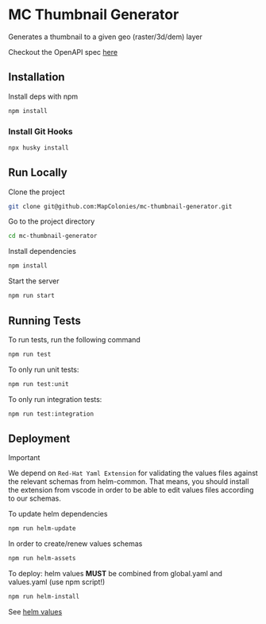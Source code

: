 # MC Thumbnail Generator

Generates a thumbnail to a given geo (raster/3d/dem) layer

Checkout the OpenAPI spec [here](/openapi3.yaml)

## Installation

Install deps with npm

```bash
npm install
```
### Install Git Hooks
```bash
npx husky install
```

## Run Locally

Clone the project

```bash
git clone git@github.com:MapColonies/mc-thumbnail-generator.git
```

Go to the project directory

```bash
cd mc-thumbnail-generator
```

Install dependencies

```bash
npm install
```

Start the server

```bash
npm run start
```

## Running Tests

To run tests, run the following command

```bash
npm run test
```

To only run unit tests:
```bash
npm run test:unit
```

To only run integration tests:
```bash
npm run test:integration
```

## Deployment

> [!IMPORTANT] 
> We depend on `Red-Hat Yaml Extension` for validating the values files against the relevant schemas from helm-common.
> That means, you should install the extension from vscode in order to be able to edit values files according to our schemas.
  
To update helm dependencies
```bash
npm run helm-update
```

In order to create/renew values schemas 
```bash
npm run helm-assets
```

To deploy: helm values **MUST** be combined from global.yaml and values.yaml (use npm script!)
```bash
npm run helm-install
```

See [helm values](https://github.com/MapColonies/helm-common/blob/c352a2453117895ec0f9df0267a66d6f5b9c2da2/README.md)
